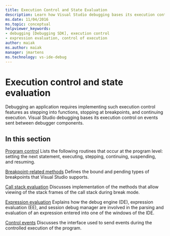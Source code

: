 ```yaml
---
title: Execution Control and State Evaluation
description: Learn how Visual Studio debugging bases its execution control on events sent between debugger components.
ms.date: 11/04/2016
ms.topic: conceptual
helpviewer_keywords:
- debugging [Debugging SDK], execution control
- expression evaluation, control of execution
author: maiak
ms.author: maiak
manager: jmartens
ms.technology: vs-ide-debug
---
```

# Execution control and state evaluation

Debugging an application requires implementing such execution control features as stepping into functions, stopping at breakpoints, and continuing execution. Visual Studio debugging bases its execution control on events sent between debugger components.

## In this section
 [Program control](../../extensibility/debugger/program-control.md)
 Lists the following routines that occur at the program level: setting the next statement, executing, stepping, continuing, suspending, and resuming.

 [Breakpoint-related methods](../../extensibility/debugger/breakpoint-related-methods.md)
 Defines the bound and pending types of breakpoints that Visual Studio supports.

 [Call stack evaluation](../../extensibility/debugger/call-stack-evaluation.md)
 Discusses implementation of the methods that allow viewing of the stack frames of the call stack during break mode.

 [Expression evaluation](../../extensibility/debugger/expression-evaluation-visual-studio-debugging-sdk.md)
 Explains how the debug engine (DE), expression evaluation (EE), and session debug manager are involved in the parsing and evaluation of an expression entered into one of the windows of the IDE.

 [Control events](../../extensibility/debugger/control-events.md)
 Discusses the interface used to send events during the controlled execution of the program.
